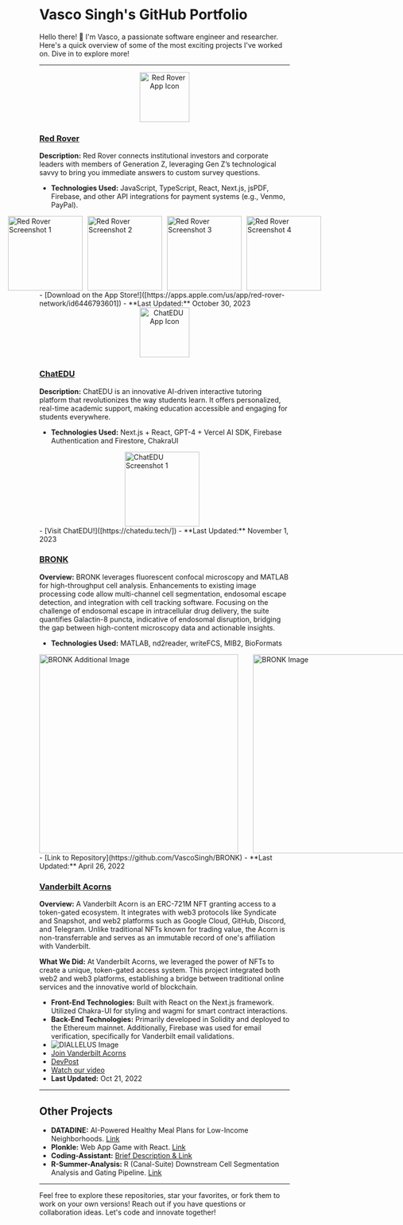# Vasco Singh's GitHub Portfolio

Hello there! 👋 I'm Vasco, a passionate software engineer and researcher. Here's a quick overview of some of the most exciting projects I've worked on. Dive in to explore more!

---

<div style="text-align:center;">
    <img src="https://i.imgur.com/wa0AKwW.jpg" alt="Red Rover App Icon" width="100">
</div>

### **<u>Red Rover</u>**

**Description:** Red Rover connects institutional investors and corporate leaders with members of Generation Z, leveraging Gen Z’s technological savvy to bring you immediate answers to custom survey questions.
- **Technologies Used:** JavaScript, TypeScript, React, Next.js, jsPDF, Firebase, and other API integrations for payment systems (e.g., Venmo, PayPal).
<div style="display: flex; justify-content: center;">
    <img src="https://imgur.com/Tl25go4.jpg" alt="Red Rover Screenshot 1" width="150" style="margin-right:10px;">
    <img src="https://i.imgur.com/X32oSwz.jpg" alt="Red Rover Screenshot 2" width="150" style="margin-right:10px;">
    <img src="https://i.imgur.com/hFaNQrI.jpg" alt="Red Rover Screenshot 3" width="150" style="margin-right:10px;">
    <img src="https://i.imgur.com/ET2RW68.jpg" alt="Red Rover Screenshot 4" width="150">
  </div>
- [Download on the App Store!]([https://apps.apple.com/us/app/red-rover-network/id6446793601])
- **Last Updated:** October 30, 2023


<div style="text-align:center;">
    <img src="https://imgur.com/RKCBLTY.png" alt="ChatEDU App Icon" width="100">
</div>

### **<u>ChatEDU</u>**

**Description:** ChatEDU is an innovative AI-driven interactive tutoring platform that revolutionizes the way students learn. It offers personalized, real-time academic support, making education accessible and engaging for students everywhere.
- **Technologies Used:** Next.js + React, GPT-4 + Vercel AI SDK, Firebase Authentication and Firestore, ChakraUI
<div style="display: flex; justify-content: center;">
    <img src="https://imgur.com/FhoV4ec.jpg" alt="ChatEDU Screenshot 1" width="150" style="margin-right:10px;">
</div>
- [Visit ChatEDU!]([https://chatedu.tech/])
- **Last Updated:** November 1, 2023

### **<u>BRONK</u>**

**Overview:** BRONK leverages fluorescent confocal microscopy and MATLAB for high-throughput cell analysis. Enhancements to existing image processing code allow multi-channel cell segmentation, endosomal escape detection, and integration with cell tracking software. Focusing on the challenge of endosomal escape in intracellular drug delivery, the suite quantifies Galactin-8 puncta, indicative of endosomal disruption, bridging the gap between high-content microscopy data and actionable insights.

- **Technologies Used:** MATLAB, nd2reader, writeFCS, MIB2, BioFormats
<div style="display: flex; justify-content: space-between;">
    <img src="https://i.imgur.com/PzMwlXB.jpg" alt="BRONK Additional Image" width="400" style="margin-right:20px;">
    <img src="https://i.imgur.com/Zywieok.jpg" alt="BRONK Image" width="400" style="margin-left:10px;">
</div>
- [Link to Repository](https://github.com/VascoSingh/BRONK)
- **Last Updated:** April 26, 2022

### **<u>Vanderbilt Acorns</u>**

**Overview:** A Vanderbilt Acorn is an ERC-721M NFT granting access to a token-gated ecosystem. It integrates with web3 protocols like Syndicate and Snapshot, and web2 platforms such as Google Cloud, GitHub, Discord, and Telegram. Unlike traditional NFTs known for trading value, the Acorn is non-transferrable and serves as an immutable record of one's affiliation with Vanderbilt.

**What We Did:** At Vanderbilt Acorns, we leveraged the power of NFTs to create a unique, token-gated access system. This project integrated both web2 and web3 platforms, establishing a bridge between traditional online services and the innovative world of blockchain.

- **Front-End Technologies:** Built with React on the Next.js framework. Utilized Chakra-UI for styling and wagmi for smart contract interactions.
- **Back-End Technologies:** Primarily developed in Solidity and deployed to the Ethereum mainnet. Additionally, Firebase was used for email verification, specifically for Vanderbilt email validations.
- ![DIALLELUS Image](https://i.imgur.com/UoU2Jwq.png)
- [Join Vanderbilt Acorns](https://vanderbilt-acorns.vercel.app/)
- [DevPost](https://devpost.com/software/vanderbilt-acorns)
- [Watch our video](https://youtu.be/1R4r78_Mx7Y?si=08WXhUquwWFhZmpO)
- **Last Updated:** Oct 21, 2022

---

## Other Projects

- **DATADINE:** AI-Powered Healthy Meal Plans for Low-Income Neighborhoods. [Link](https://github.com/VascoSingh/DATADINE)
- **Plonkle:** Web App Game with React. [Link](https://github.com/VascoSingh/Plonkle)
- **Coding-Assistant:** [Brief Description & Link](URL_TO_REPOSITORY)
- **R-Summer-Analysis:** R (Canal-Suite) Downstream Cell Segmentation Analysis and Gating Pipeline. [Link](https://github.com/VascoSingh/R-Summer-Analysis/commit/984c981395170bfb40001ab80b2c41868d2292ee)

---

Feel free to explore these repositories, star your favorites, or fork them to work on your own versions! Reach out if you have questions or collaboration ideas. Let's code and innovate together!
